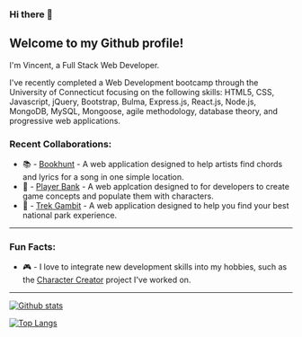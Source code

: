 ### Hi there 👋

## Welcome to my Github profile!
I'm Vincent, a Full Stack Web Developer.

I've recently completed a Web Development bootcamp through the University of Connecticut focusing on the following skills: 
HTML5, CSS, Javascript, jQuery, Bootstrap, Bulma, Express.js, React.js, Node.js, MongoDB, MySQL, Mongoose, agile methodology, database theory, and progressive web applications.


### Recent Collaborations: 
- 📚 - [Bookhunt](https://seanmonaghan.github.io/LyriChord/) - A web application designed to help artists find chords and lyrics for a song in one simple location.
- 👾 - [Player Bank](https://agile-peak-22805.herokuapp.com/) - A web applcation designed to for developers to create game concepts and populate them with characters.
- 🥾 - [Trek Gambit](https://quiet-harbor-96544.herokuapp.com/) - A web application designed to help you find your best national park experience. 
___

### Fun Facts: 
- 🎮 - I love to integrate new development skills into my hobbies, such as the [Character Creator](https://agile-peak-22805.herokuapp.com/) project I've worked on.

___
[![Github stats](https://github-readme-stats.vercel.app/api?username=NeelS109&hide_rank=true&hide=stars&hide_title=true&theme=nightowl&show_icons=true)](https://github.com/NeelS109/github-readme-stats)

[![Top Langs](https://github-readme-stats.vercel.app/api/top-langs/?username=seanmonaghan&layout=compact&theme=nightowl)](https://github.com/anuraghazra/github-readme-stats)
